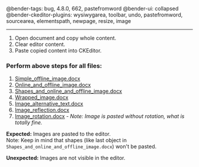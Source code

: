 @bender-tags: bug, 4.8.0, 662, pastefromword
@bender-ui: collapsed
@bender-ckeditor-plugins: wysiwygarea, toolbar, undo, pastefromword, sourcearea, elementspath, newpage, resize, image

----

1. Open document and copy whole content.
1. Clear editor content.
1. Paste copied content into CKEditor.

### Perform above steps for all files:
  1. [Simple_offline_image.docx](../generated/_fixtures/PFW_image/Simple_offline_image/Simple_offline_image.docx)
  2. [Online_and_offline_image.docx](../generated/_fixtures/PFW_image/Online_and_offline_image/Online_and_offline_image.docx)
  3. [Shapes_and_online_and_offline_image.docx](../generated/_fixtures/PFW_image/Shapes_and_online_and_offline_image/Shapes_and_online_and_offline_image.docx)
  4. [Wrapped_image.docx](../generated/_fixtures/PFW_image/Wrapped_image/Wrapped_image.docx)
  5. [Image_alternative_text.docx](../generated/_fixtures/PFW_image/Image_alternative_text/Image_alternative_text.docx)
  6. [Image_reflection.docx](../generated/_fixtures/PFW_image/Image_reflection/Image_reflection.docx)
  7. [Image_rotation.docx](../generated/_fixtures/PFW_image/Image_rotation/Image_rotation.docx) - _Note: Image is pasted without rotation, what is totally fine._

**Expected:** Images are pasted to the editor.<br>
Note: Keep in mind that shapes (like last object in `Shapes_and_online_and_offline_image.docx`) won't be pasted.

**Unexpected:** Images are not visible in the editor.
